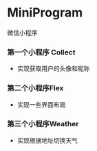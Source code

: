 # MiniProgram
微信小程序
### 第一个小程序 Collect
- 实现获取用户的头像和昵称

### 第二个小程序Flex

- 实现一些界面布局

### 第三个小程序Weather

- 实现根据地址切换天气